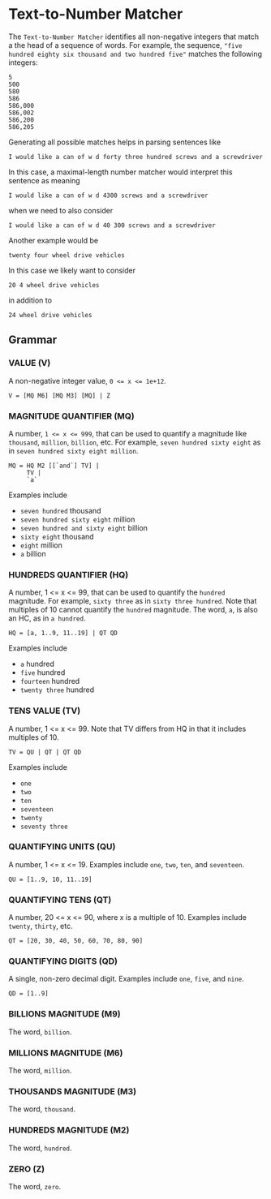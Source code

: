 # Text-to-Number Matcher

The `Text-to-Number Matcher` identifies all non-negative integers that match a the head of a sequence of words. For example, the sequence, `"five hundred eighty six thousand and two hundred five"` matches the following integers:
~~~
5
500
580
586
586,000
586,002
586,200
586,205
~~~

Generating all possible matches helps in parsing sentences like
~~~
I would like a can of w d forty three hundred screws and a screwdriver
~~~

In this case, a maximal-length number matcher would interpret this sentence as meaning
~~~
I would like a can of w d 4300 screws and a screwdriver
~~~
when we need to also consider
~~~
I would like a can of w d 40 300 screws and a screwdriver
~~~

Another example would be
~~~
twenty four wheel drive vehicles
~~~

In this case we likely want to consider
~~~
20 4 wheel drive vehicles
~~~

in addition to
~~~
24 wheel drive vehicles
~~~

## Grammar

### VALUE (V)
A non-negative integer value, `0 <= x <= 1e+12`.
~~~
V = [MQ M6] [MQ M3] [MQ] | Z
~~~

### MAGNITUDE QUANTIFIER (MQ)
A number, `1 <= x <= 999`, that can be used to quantify a magnitude like
`thousand`, `million`, `billion`, etc. For example, `seven hundred
sixty eight` as in `seven hundred sixty eight million`.

~~~
MQ = HQ M2 [[`and`] TV] |
     TV |
     `a`
~~~

Examples include
* `seven hundred` thousand
* `seven hundred sixty eight` million
* `seven hundred and sixty eight` billion
* `sixty eight` thousand
* `eight` million
* `a` billion

### HUNDREDS QUANTIFIER (HQ)
A number, 1 <= x <= 99, that can be used to quantify the `hundred`
magnitude. For example, `sixty three` as in `sixty three hundred`.
Note that multiples of 10 cannot quantify the `hundred` magnitude.
The word, `a`, is also an HC, as in `a hundred`.

~~~
HQ = [a, 1..9, 11..19] | QT QD
~~~

Examples include
* `a` hundred
* `five` hundred
* `fourteen` hundred
* `twenty three` hundred

### TENS VALUE (TV)
A number, 1 <= x <= 99. Note that TV differs from HQ in that it includes
multiples of 10.

~~~
TV = QU | QT | QT QD
~~~

Examples include
* `one`
* `two`
* `ten`
* `seventeen`
* `twenty`
* `seventy three`

### QUANTIFYING UNITS (QU)
A number, 1 <= x <= 19. Examples include `one`, `two`, `ten`, and `seventeen`.

~~~
QU = [1..9, 10, 11..19]
~~~

### QUANTIFYING TENS (QT)
A number, 20 <= x <= 90, where x is a multiple of 10. Examples include
`twenty`, `thirty`, etc.

~~~
QT = [20, 30, 40, 50, 60, 70, 80, 90]
~~~

### QUANTIFYING DIGITS (QD)
A single, non-zero decimal digit. Examples include `one`, `five`, and `nine`.

~~~
QD = [1..9]
~~~

### BILLIONS MAGNITUDE (M9)
The word, `billion`.

### MILLIONS MAGNITUDE (M6)
The word, `million`.

### THOUSANDS MAGNITUDE (M3)
The word, `thousand`.

### HUNDREDS MAGNITUDE (M2)
The word, `hundred`.

### ZERO (Z)
The word, `zero`.


